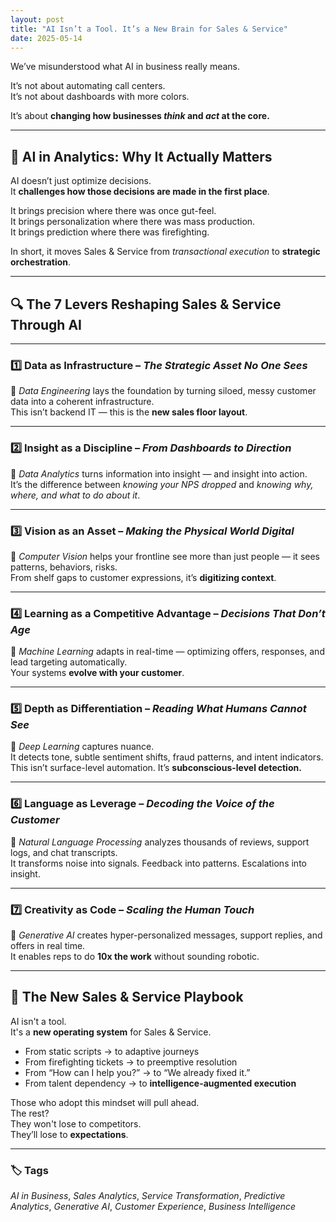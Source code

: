 ```yaml
---
layout: post
title: "AI Isn’t a Tool. It’s a New Brain for Sales & Service"
date: 2025-05-14
---
```


We’ve misunderstood what AI in business really means.

It’s not about automating call centers.  
It’s not about dashboards with more colors.  

It’s about **changing how businesses *think* and *act* at the core.**

---

## 🧠 AI in Analytics: Why It Actually Matters

AI doesn’t just optimize decisions.  
It **challenges how those decisions are made in the first place**.  

It brings precision where there was once gut-feel.  
It brings personalization where there was mass production.  
It brings prediction where there was firefighting.

In short, it moves Sales & Service from *transactional execution* to **strategic orchestration**.

---

## 🔍 The 7 Levers Reshaping Sales & Service Through AI

---

### 1️⃣ **Data as Infrastructure** – _The Strategic Asset No One Sees_

📌 *Data Engineering* lays the foundation by turning siloed, messy customer data into a coherent infrastructure.  
This isn’t backend IT — this is the **new sales floor layout**.

---

### 2️⃣ **Insight as a Discipline** – _From Dashboards to Direction_

📌 *Data Analytics* turns information into insight — and insight into action.  
It’s the difference between *knowing your NPS dropped* and *knowing why, where, and what to do about it*.

---

### 3️⃣ **Vision as an Asset** – _Making the Physical World Digital_

📌 *Computer Vision* helps your frontline see more than just people — it sees patterns, behaviors, risks.  
From shelf gaps to customer expressions, it’s **digitizing context**.

---

### 4️⃣ **Learning as a Competitive Advantage** – _Decisions That Don’t Age_

📌 *Machine Learning* adapts in real-time — optimizing offers, responses, and lead targeting automatically.  
Your systems **evolve with your customer**.

---

### 5️⃣ **Depth as Differentiation** – _Reading What Humans Cannot See_

📌 *Deep Learning* captures nuance.  
It detects tone, subtle sentiment shifts, fraud patterns, and intent indicators.  
This isn’t surface-level automation. It’s **subconscious-level detection.**

---

### 6️⃣ **Language as Leverage** – _Decoding the Voice of the Customer_

📌 *Natural Language Processing* analyzes thousands of reviews, support logs, and chat transcripts.  
It transforms noise into signals. Feedback into patterns. Escalations into insight.

---

### 7️⃣ **Creativity as Code** – _Scaling the Human Touch_

📌 *Generative AI* creates hyper-personalized messages, support replies, and offers in real time.  
It enables reps to do **10x the work** without sounding robotic.

---

## 🧩 The New Sales & Service Playbook

AI isn't a tool.  
It's a **new operating system** for Sales & Service.

- From static scripts → to adaptive journeys  
- From firefighting tickets → to preemptive resolution  
- From “How can I help you?” → to “We already fixed it.”  
- From talent dependency → to **intelligence-augmented execution**

Those who adopt this mindset will pull ahead.  
The rest?  
They won't lose to competitors.  
They’ll lose to **expectations**.

---

### 🏷️ Tags

*AI in Business*, *Sales Analytics*, *Service Transformation*, *Predictive Analytics*, *Generative AI*, *Customer Experience*, *Business Intelligence*

